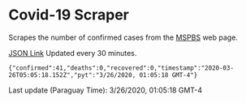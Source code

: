 # Covid-19 Scraper

Scrapes the number of confirmed cases from the [MSPBS](https://www.mspbs.gov.py/covid-19.php) web page.

[JSON Link](https://jmayalag.github.io/covid19-scrape/cases.json)
Updated every 30 minutes.
```
{"confirmed":41,"deaths":0,"recovered":0,"timestamp":"2020-03-26T05:05:18.152Z","pyt":"3/26/2020, 01:05:18 GMT-4"}
```
Last update (Paraguay Time): 3/26/2020, 01:05:18 GMT-4